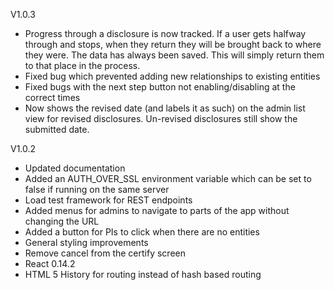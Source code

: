 V1.0.3
* Progress through a disclosure is now tracked.
  If a user gets halfway through and stops, when they return
  they will be brought back to where they were. The data has always been
  saved. This will simply return them to that place in the process.
* Fixed bug which prevented adding new relationships to existing entities
* Fixed bugs with the next step button not enabling/disabling at the correct times
* Now shows the revised date (and labels it as such) on the admin list view for
  revised disclosures. Un-revised disclosures still show the submitted date.

V1.0.2

* Updated documentation
* Added an AUTH_OVER_SSL environment variable which can be set to false if running on the same server
* Load test framework for REST endpoints
* Added menus for admins to navigate to parts of the app without changing the URL
* Added a button for PIs to click when there are no entities
* General styling improvements
* Remove cancel from the certify screen
* React 0.14.2
* HTML 5 History for routing instead of hash based routing
